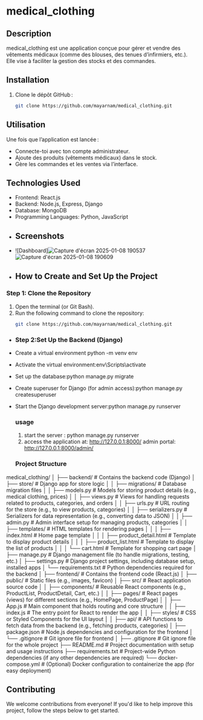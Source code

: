 # medical_clothing
## Description
medical_clothing est une application conçue pour gérer et vendre des vêtements médicaux (comme des blouses, des tenues d’infirmiers, etc.). Elle vise à faciliter la gestion des stocks et des commandes.
## Installation

1. Clone le dépôt GitHub :
   ```bash
   git clone https://github.com/mayarnam/medical_clothing.git
  ## Utilisation

Une fois que l’application est lancée :
- Connecte-toi avec ton compte administrateur.
- Ajoute des produits (vêtements médicaux) dans le stock.
- Gère les commandes et les ventes via l’interface.
## Technologies Used

- Frontend: React.js
- Backend: Node.js, Express, Django
- Database: MongoDB
- Programming Languages: Python, JavaScript
- ## Screenshots
- ![Dashboard]![Capture d'écran 2025-01-08 190537](https://github.com/user-attachments/assets/0445e1b8-25c8-4ba7-ad40-09478909024a)![Capture d'écran 2025-01-08 190609](https://github.com/user-attachments/assets/b04d4c12-62a7-472c-9653-a7eeaf1d53ac)
- ## How to Create and Set Up the Project
### Step 1: Clone the Repository

1. Open the terminal (or Git Bash).
2. Run the following command to clone the repository:
   ```bash
   git clone https://github.com/mayarnam/medical_clothing.git
- ### Step 2:Set Up the Backend (Django)
- Create a virtual environment python -m venv env
- Activate the virtual environment:env\Scripts\activate
- Set up the database:python manage.py migrate
- Create superuser for Django (for admin access):python manage.py createsuperuser
- Start the Django development server:python manage.py runserver
  ### usage
  1. start the server :
  python manage.py runserver
  2. access the application at:
     http://127.0.0.1:8000/
  admin portal: http://127.0.0.1:8000/admin/
  
  ### Project Structure
 medical_clothing/
│
├── backend/                        # Contains the backend code (Django)
│   ├── store/                       # Django app for store logic
│   │   ├── migrations/              # Database migration files
│   │   ├── models.py                # Models for storing product details (e.g., medical clothing, prices)
│   │   ├── views.py                 # Views for handling requests related to products, categories, and orders
│   │   ├── urls.py                  # URL routing for the store (e.g., to view products, categories)
│   │   ├── serializers.py           # Serializers for data representation (e.g., converting data to JSON)
│   │   ├── admin.py                 # Admin interface setup for managing products, categories
│   │   ├── templates/               # HTML templates for rendering pages
│   │   │   ├── index.html           # Home page template
│   │   │   ├── product_detail.html  # Template to display product details
│   │   │   ├── product_list.html    # Template to display the list of products
│   │   │   └── cart.html            # Template for shopping cart page
│   ├── manage.py                    # Django management file (to handle migrations, testing, etc.)
│   ├── settings.py                  # Django project settings, including database setup, installed apps
│   └── requirements.txt             # Python dependencies required for the backend
│
├── frontend/                       # Contains the frontend code (React.js)
│   ├── public/                      # Static files (e.g., images, favicon)
│   ├── src/                         # React application source code
│   │   ├── components/              # Reusable React components (e.g., ProductList, ProductDetail, Cart, etc.)
│   │   ├── pages/                   # React pages (views) for different sections (e.g., HomePage, ProductPage)
│   │   ├── App.js                   # Main component that holds routing and core structure
│   │   ├── index.js                 # The entry point for React to render the app
│   │   ├── styles/                  # CSS or Styled Components for the UI layout
│   │   ├── api/                     # API functions to fetch data from the backend (e.g., fetching products, categories)
│   ├── package.json                 # Node.js dependencies and configuration for the frontend
│   └── .gitignore                   # Git ignore file for frontend
│
├── .gitignore                      # Git ignore file for the whole project
├── README.md                       # Project documentation with setup and usage instructions
├── requirements.txt                # Project-wide Python dependencies (if any other dependencies are required)
└── docker-compose.yml              # (Optional) Docker configuration to containerize the app (for easy deployment)

## Contributing

We welcome contributions from everyone! If you'd like to help improve this project, follow the steps below to get started.











